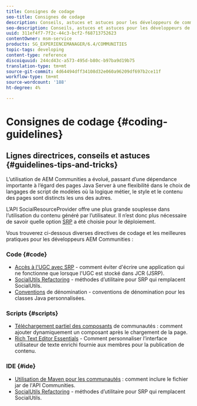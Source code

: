 ```yaml
---
title: Consignes de codage
seo-title: Consignes de codage
description: Conseils, astuces et astuces pour les développeurs de communautés
seo-description: Conseils, astuces et astuces pour les développeurs de communautés
uuid: 311ef4f7-7f2c-44c3-bcf2-f68713752623
contentOwner: msm-service
products: SG_EXPERIENCEMANAGER/6.4/COMMUNITIES
topic-tags: developing
content-type: reference
discoiquuid: 244cd43c-a573-495d-b80c-b97ba9d19b75
translation-type: tm+mt
source-git-commit: 4d64494dff34108d32e060a96209df697b2ce11f
workflow-type: tm+mt
source-wordcount: '188'
ht-degree: 4%

---
```



# Consignes de codage {#coding-guidelines}

## Lignes directrices, conseils et astuces {#guidelines-tips-and-tricks}

L’utilisation de AEM Communities a évolué, passant d’une dépendance importante à l’égard des pages Java Server à une flexibilité dans le choix de langages de script de modèles où la logique métier, le style et le contenu des pages sont distincts les uns des autres.

L’API SocialResourceProvider offre une plus grande souplesse dans l’utilisation du contenu généré par l’utilisateur. Il n’est donc plus nécessaire de savoir quelle option [SRP](srp.md) a été choisie pour le déploiement.

Vous trouverez ci-dessous diverses directives de codage et les meilleures pratiques pour les développeurs AEM Communities :

### Code {#code}

* [Accès à l&#39;UGC avec SRP](accessing-ugc-with-srp.md)  - comment éviter d&#39;écrire une application qui ne fonctionne que lorsque l&#39;UGC est stocké dans JCR (JSRP).
* [SocialUtils Refactoring](socialutils.md)  - méthodes d’utilitaire pour SRP qui remplacent SocialUtils.
* [Conventions](naming-conventions.md)  de dénomination - conventions de dénomination pour les classes Java personnalisées.

### Scripts {#scripts}

* [Téléchargement partiel des composants](sideloading.md)  de communautés : comment ajouter dynamiquement un composant après le chargement de la page.
* [Rich Text Editor Essentials](rte.md)  - Comment personnaliser l’interface utilisateur de texte enrichi fournie aux membres pour la publication de contenu.

### IDE {#ide}

* [Utilisation de Maven pour les communautés](maven.md)  : comment inclure le fichier jar de l&#39;API Communities.
* [SocialUtils Refactoring](socialutils.md)  - méthodes d’utilitaire pour SRP qui remplacent SocialUtils.

